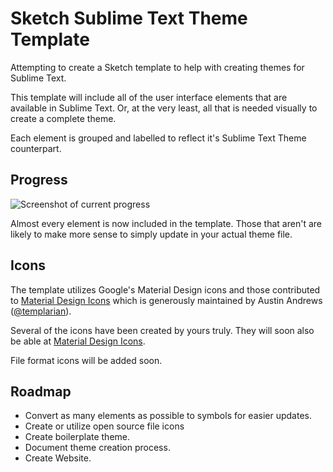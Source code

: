 # Sketch Sublime Text Theme Template

Attempting to create a Sketch template to help with creating themes for Sublime Text.

This template will include all of the user interface elements that are available in Sublime Text. Or, at the very least, all that is needed visually to create a complete theme.

Each element is grouped and labelled to reflect it's Sublime Text Theme counterpart.

## Progress

![Screenshot of current progress](http://dch.link/dJvH/Image%202015-09-20%20at%201.53.06%20PM.png)

Almost every element is now included in the template. Those that aren't are likely to make more sense to simply update in your actual theme file.

## Icons

The template utilizes Google's Material Design icons and those contributed to [Material Design Icons](http://materialdesignicons.com) which is generously maintained by Austin Andrews ([@templarian](https://twitter.com/templarian)). 

Several of the icons have been created by yours truly. They will soon also be able at [Material Design Icons](http://materialdesignicons.com).

File format icons will be added soon.

## Roadmap

- Convert as many elements as possible to symbols for easier updates.
- Create or utilize open source file icons
- Create boilerplate theme.
- Document theme creation process.
- Create Website.